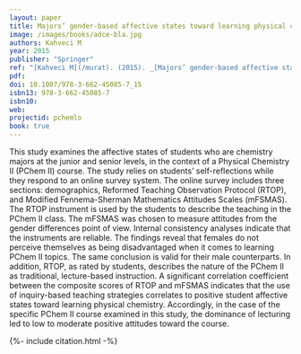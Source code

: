 ```yaml
---
layout: paper
title: Majors’ gender-based affective states toward learning physical chemistry
image: /images/books/adce-bla.jpg
authors: Kahveci M
year: 2015
publisher: "Springer"
ref: "[Kahveci M](/murat). (2015). _[Majors’ gender-based affective states toward learning physical chemistry](/yoc)_. In [M Kahveci](/murat) & [M Orgill](/marykay) (Eds.). [Affective dimensions in chemistry education](/yfg) (pp. 297–318). Berlin Heidelberg: Springer-Verlag."
pdf:
doi: 10.1007/978-3-662-45085-7_15
isbn13: 978-3-662-45085-7
isbn10:
web:
projectid: pchemlo
book: true 
---
```



This study examines the affective states of students who are chemistry majors at the junior and senior levels, in the context of a Physical Chemistry II (PChem II) course. The study relies on students’ self-reflections while they respond to an online survey system. The online survey includes three sections: demographics, Reformed Teaching Observation Protocol (RTOP), and Modified Fennema-Sherman Mathematics Attitudes Scales (mFSMAS). The RTOP instrument is used by the students to describe the teaching in the PChem II class. The mFSMAS was chosen to measure attitudes from the gender differences point of view. Internal consistency analyses indicate that the instruments are reliable. The findings reveal that females do not perceive themselves as being disadvantaged when it comes to learning PChem II topics. The same conclusion is valid for their male counterparts. In addition, RTOP, as rated by students, describes the nature of the PChem II as traditional, lecture-based instruction. A significant correlation coefficient between the composite scores of RTOP and mFSMAS indicates that the use of inquiry-based teaching strategies correlates to positive student affective states toward learning physical chemistry. Accordingly, in the case of the specific PChem II course examined in this study, the dominance of lecturing led to low to moderate positive attitudes toward the course.

{%- include citation.html -%}